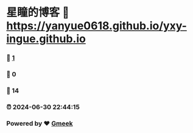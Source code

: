 # 星瞳的博客 :link: https://yanyue0618.github.io/yxy-ingue.github.io 
### :page_facing_up: [1](https://yanyue0618.github.io/yxy-ingue.github.io/tag.html) 
### :speech_balloon: 0 
### :hibiscus: 14 
### :alarm_clock: 2024-06-30 22:44:15 
### Powered by :heart: [Gmeek](https://github.com/Meekdai/Gmeek)

